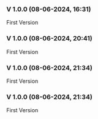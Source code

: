 
### V 1.0.0 (08-06-2024, 16:31)

First Version


### V 1.0.0 (08-06-2024, 20:41)

First Version


### V 1.0.0 (08-06-2024, 21:34)

First Version


### V 1.0.0 (08-06-2024, 21:34)

First Version

